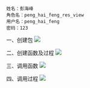 ```
姓名：彭海峰
角色名：peng_hai_feng_res_view
用户名：peng_hai_feng
密码：123
```

一、创建包
![](https://github.com/phf449540929/Oracle/blob/master/test3/QQ截图20181130233135.png)

二、创建函数及过程
![](https://github.com/phf449540929/Oracle/blob/master/test3/QQ截图20181130233155.png)

三、调用函数
![](https://github.com/phf449540929/Oracle/blob/master/test3/QQ截图20181130233219.png)

四、调用过程
![](https://github.com/phf449540929/Oracle/blob/master/test3/QQ截图20181130233230.png)
